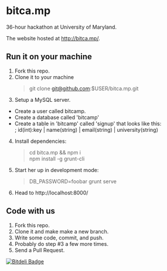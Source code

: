 bitca.mp
========

36-hour hackathon at University of Maryland.

The website hosted at http://bitca.mp/.


## Run it on your machine

1. Fork this repo.
2. Clone it to your machine  
    > git clone git@github.com:$USER/bitca.mp.git
3. Setup a MySQL server.
  * Create a user called bitcamp.
  * Create a database called 'bitcamp' 
  * Create a table in 'bitcamp' called 'signup' that looks like this:  
    ; id(int):key | name(string) | email(string) | university(string)
4. Install dependencies:  
    > cd bitca.mp && npm i  
    > npm install -g grunt-cli
5. Start her up in development mode:  
    > DB_PASSWORD=foobar grunt serve
6. Head to http://localhost:8000/


## Code with us

1. Fork this repo.
2. Clone it and make make a new branch.
3. Write some code, commit, and push.
4. Probably do step #3 a few more times.
5. Send a Pull Request.



[![Bitdeli Badge](https://d2weczhvl823v0.cloudfront.net/zfogg/zfo.gg/trend.png)](https://bitdeli.com/free "Bitdeli Badge")

